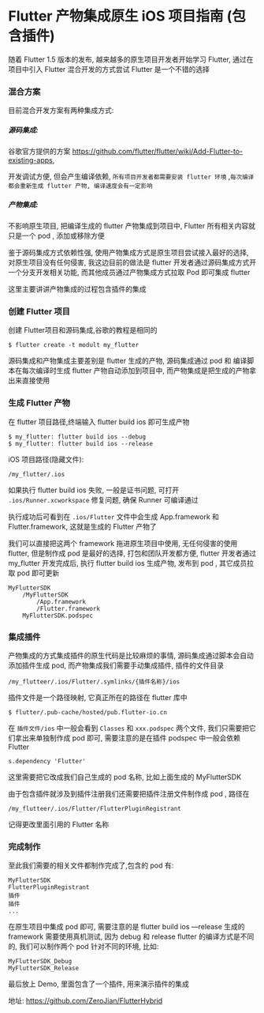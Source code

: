 # Flutter 产物集成原生 iOS 项目指南 (包含插件)

随着 Flutter 1.5 版本的发布, 越来越多的原生项目开发者开始学习 Flutter, 通过在项目中引入 Flutter  混合开发的方式尝试 Flutter 是一个不错的选择

### 混合方案

目前混合开发方案有两种集成方式:

##### 源码集成: 

谷歌官方提供的方案  https://github.com/flutter/flutter/wiki/Add-Flutter-to-existing-apps,  

开发调试方便, 但会产生编译依赖, `所有项目开发者都需要安装 flutter 环境` ,` 每次编译都会重新生成 flutter 产物, 编译速度会有一定影响 `

##### 产物集成:

不影响原生项目, 把编译生成的 flutter 产物集成到项目中, Flutter 所有相关内容就只是一个 pod , 添加或移除方便

鉴于源码集成方式依赖性强, 使用产物集成方式是原生项目尝试接入最好的选择, 对原生项目没有任何侵害, 我这边目前的做法是 flutter 开发者通过源码集成方式开一个分支开发相关功能, 而其他成员通过产物集成方式拉取 Pod 即可集成 flutter

这里主要讲讲产物集成的过程包含插件的集成

### 创建 Flutter 项目

创建 Flutter项目和源码集成,谷歌的教程是相同的

```
$ flutter create -t modult my_flutter
```

源码集成和产物集成主要差别是 flutter 生成的产物, 源码集成通过 pod 和 编译脚本在每次编译时生成 flutter 产物自动添加到项目中, 而产物集成是把生成的产物拿出来直接使用

### 生成 Flutter 产物

在 flutter 项目路径,终端输入 flutter build ios 即可生成产物

```
$ my_flutter: flutter build ios --debug
$ my_flutter: flutter build ios --release
```

iOS 项目路径(隐藏文件):

```
/my_flutter/.ios
```

如果执行 flutter build ios 失败, 一般是证书问题, 可打开 `.ios/Runner.xcworkspace` 修复问题, 确保 Runner 可编译通过

执行成功后可看到在 `.ios/Flutter` 文件中会生成 App.framework 和 Flutter.framework, 这就是生成的 Flutter 产物了

我们可以直接把这两个 framework 拖进原生项目中使用, 无任何侵害的使用 flutter, 但是制作成 pod  是最好的选择, 打包和团队开发都方便, flutter 开发者通过 my_flutter 开发完成后, 执行 flutter build ios 生成产物, 发布到 pod , 其它成员拉取 pod 即可更新

```
MyFlutterSDK
    /MyFlutterSDK
        /App.framework
        /Flutter.framework
    MyFlutterSDK.podspec
```

### 集成插件

产物集成的方式集成插件的原生代码是比较麻烦的事情, 源码集成通过脚本会自动添加插件生成 pod, 而产物集成我们需要手动集成插件, 插件的文件目录

```
/my_flutteer/.ios/Flutter/.symlinks/{插件名称}/ios
```

插件文件是一个路径映射, 它真正所在的路径在 flutter 库中

```
$ flutter/.pub-cache/hosted/pub.flutter-io.cn
```

在 `插件文件/ios` 中一般会看到 `Classes` 和 `xxx.podspec` 两个文件, 我们只需要把它们拿出来单独制作成 pod 即可, 需要注意的是在插件 podspec 中一般会依赖 Flutter

```
s.dependency 'Flutter'
```

这里需要把它改成我们自己生成的 pod 名称, 比如上面生成的 MyFlutterSDK

由于包含插件就涉及到插件注册我们还需要把插件注册文件制作成 pod , 路径在

```
/my_flutteer/.ios/Flutter/FlutterPluginRegistrant
```

记得更改里面引用的 Flutter 名称

### 完成制作

至此我们需要的相关文件都制作完成了,包含的 pod 有:

```
MyFlutterSDK
FlutterPluginRegistrant
插件
插件
...
```

在原生项目中集成 pod 即可, 需要注意的是 flutter build ios —release 生成的 framework 需要使用真机测试, 因为 debug 和 release  flutter 的编译方式是不同的, 我们可以制作两个 pod 针对不同的环境, 比如:

```
MyFlutterSDK_Debug
MyFlutterSDK_Release
```

最后放上 Demo, 里面包含了一个插件, 用来演示插件的集成

地址: <https://github.com/ZeroJian/FlutterHybrid>
